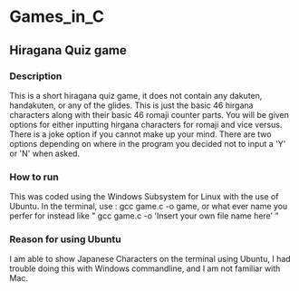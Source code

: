 # Games_in_C
## Hiragana Quiz game
### Description
This is a short hiragana quiz game, it does not contain any dakuten, handakuten, or any of the glides. 
This is just the basic 46 hirgana characters along with their basic 46 romaji counter parts.
You will be given options for either inputting hirgana characters for romaji and vice versus.
There is a joke option if you cannot make up your mind.
There are two options depending on where in the program you decided not to input a 'Y' or 'N' when asked.
### How to run
This was coded using the Windows Subsystem for Linux with the use of Ubuntu.
In the terminal, use : gcc game.c -o game, or what ever name you perfer for instead like " gcc game.c -o 'Insert your own file name here' "
### Reason for using Ubuntu
I am able to show Japanese Characters on the terminal using Ubuntu, I had trouble doing this with Windows commandline, and I am not familiar with Mac.
